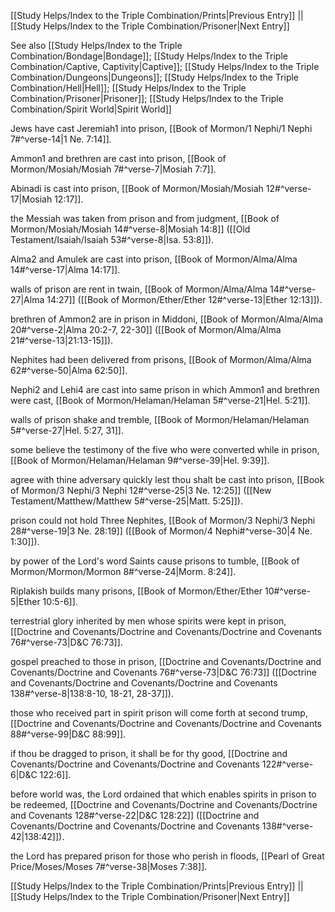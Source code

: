 [[Study Helps/Index to the Triple Combination/Prints|Previous Entry]]  ||  [[Study Helps/Index to the Triple Combination/Prisoner|Next Entry]]

 See also [[Study Helps/Index to the Triple Combination/Bondage|Bondage]]; [[Study Helps/Index to the Triple Combination/Captive, Captivity|Captive]]; [[Study Helps/Index to the Triple Combination/Dungeons|Dungeons]]; [[Study Helps/Index to the Triple Combination/Hell|Hell]]; [[Study Helps/Index to the Triple Combination/Prisoner|Prisoner]]; [[Study Helps/Index to the Triple Combination/Spirit World|Spirit World]]

 Jews have cast Jeremiah1 into prison, [[Book of Mormon/1 Nephi/1 Nephi 7#^verse-14|1 Ne. 7:14]].

 Ammon1 and brethren are cast into prison, [[Book of Mormon/Mosiah/Mosiah 7#^verse-7|Mosiah 7:7]].

 Abinadi is cast into prison, [[Book of Mormon/Mosiah/Mosiah 12#^verse-17|Mosiah 12:17]].

 the Messiah was taken from prison and from judgment, [[Book of Mormon/Mosiah/Mosiah 14#^verse-8|Mosiah 14:8]] ([[Old Testament/Isaiah/Isaiah 53#^verse-8|Isa. 53:8]]).

 Alma2 and Amulek are cast into prison, [[Book of Mormon/Alma/Alma 14#^verse-17|Alma 14:17]].

 walls of prison are rent in twain, [[Book of Mormon/Alma/Alma 14#^verse-27|Alma 14:27]] ([[Book of Mormon/Ether/Ether 12#^verse-13|Ether 12:13]]).

 brethren of Ammon2 are in prison in Middoni, [[Book of Mormon/Alma/Alma 20#^verse-2|Alma 20:2-7, 22-30]] ([[Book of Mormon/Alma/Alma 21#^verse-13|21:13-15]]).

 Nephites had been delivered from prisons, [[Book of Mormon/Alma/Alma 62#^verse-50|Alma 62:50]].

 Nephi2 and Lehi4 are cast into same prison in which Ammon1 and brethren were cast, [[Book of Mormon/Helaman/Helaman 5#^verse-21|Hel. 5:21]].

 walls of prison shake and tremble, [[Book of Mormon/Helaman/Helaman 5#^verse-27|Hel. 5:27, 31]].

 some believe the testimony of the five who were converted while in prison, [[Book of Mormon/Helaman/Helaman 9#^verse-39|Hel. 9:39]].

 agree with thine adversary quickly lest thou shalt be cast into prison, [[Book of Mormon/3 Nephi/3 Nephi 12#^verse-25|3 Ne. 12:25]] ([[New Testament/Matthew/Matthew 5#^verse-25|Matt. 5:25]]).

 prison could not hold Three Nephites, [[Book of Mormon/3 Nephi/3 Nephi 28#^verse-19|3 Ne. 28:19]] ([[Book of Mormon/4 Nephi#^verse-30|4 Ne. 1:30]]).

 by power of the Lord's word Saints cause prisons to tumble, [[Book of Mormon/Mormon/Mormon 8#^verse-24|Morm. 8:24]].

 Riplakish builds many prisons, [[Book of Mormon/Ether/Ether 10#^verse-5|Ether 10:5-6]].

 terrestrial glory inherited by men whose spirits were kept in prison, [[Doctrine and Covenants/Doctrine and Covenants/Doctrine and Covenants 76#^verse-73|D&C 76:73]].

 gospel preached to those in prison, [[Doctrine and Covenants/Doctrine and Covenants/Doctrine and Covenants 76#^verse-73|D&C 76:73]] ([[Doctrine and Covenants/Doctrine and Covenants/Doctrine and Covenants 138#^verse-8|138:8-10, 18-21, 28-37]]).

 those who received part in spirit prison will come forth at second trump, [[Doctrine and Covenants/Doctrine and Covenants/Doctrine and Covenants 88#^verse-99|D&C 88:99]].

 if thou be dragged to prison, it shall be for thy good, [[Doctrine and Covenants/Doctrine and Covenants/Doctrine and Covenants 122#^verse-6|D&C 122:6]].

 before world was, the Lord ordained that which enables spirits in prison to be redeemed, [[Doctrine and Covenants/Doctrine and Covenants/Doctrine and Covenants 128#^verse-22|D&C 128:22]] ([[Doctrine and Covenants/Doctrine and Covenants/Doctrine and Covenants 138#^verse-42|138:42]]).

 the Lord has prepared prison for those who perish in floods, [[Pearl of Great Price/Moses/Moses 7#^verse-38|Moses 7:38]].

[[Study Helps/Index to the Triple Combination/Prints|Previous Entry]]  ||  [[Study Helps/Index to the Triple Combination/Prisoner|Next Entry]]